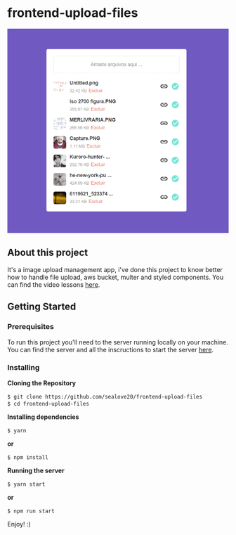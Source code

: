 ﻿# frontend-upload-files

![alt text](https://github.com/sealove20/frontend-upload-files/blob/master/src/readmegif/front.gif "site image")

## About this project

It's a image upload management app, i've done this project to know better how to handle file upload, aws bucket, multer and styled components. You can find the video lessons [here](https://www.youtube.com/watch?v=G5UZmvkLWSQ&t=).

## Getting Started

### Prerequisites

To run this project you'll need to the server running locally on your machine. You can find the server and all the inscructions to start the server [here](https://github.com/sealove20/backend-upload-files).


### Installing

**Cloning the Repository**
```
$ git clone https://github.com/sealove20/frontend-upload-files
$ cd frontend-upload-files
```

**Installing dependencies**
```
$ yarn
```

__or__

```
$ npm install
```

**Running the server**
```
$ yarn start
```

__or__

```
$ npm run start
```


Enjoy! :)
